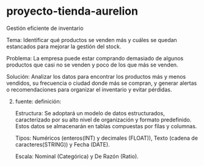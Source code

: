 # proyecto-tienda-aurelion
Gestión eficiente de inventario 

Tema:
Identificar qué productos se venden más y cuáles se quedan estancados para mejorar la gestión del stock.

Problema:
La empresa puede estar comprando demasiado de algunos productos que casi no se venden y poco de los que más se venden.

Solución:
Analizar los datos para encontrar los productos más y menos vendidos, su frecuencia o ciudad donde más se compran, y generar alertas o recomendaciones para organizar el inventario y evitar pérdidas.

2. fuente:
   definición:

   Estructura: Se adoptará un modelo de datos estructurados, caracterizado por su alto nivel de organización y formato predefinido. Estos datos se almacenarán en        tablas compuestas por filas y columnas.
   
   Tipos: Numéricos (enteros(INT) y decimales (FLOAT)), Texto (cadena de caracteres(STRING)) y Fecha (DATE).
   
   Escala: Nominal (Categórica) y De Razón (Ratio).
